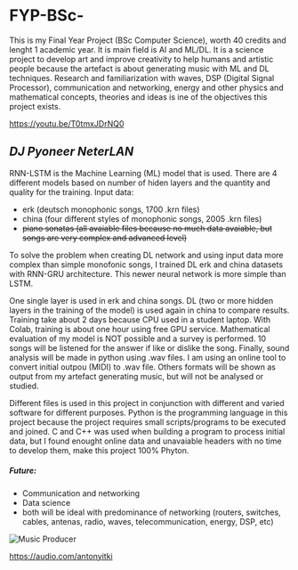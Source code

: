 


# FYP-BSc-
This is my Final Year Project (BSc Computer Science), worth 40 credits and lenght 1 academic year. It is main field is AI and ML/DL. It is a science project to develop art and improve creativity to help humans and artistic people because the artefact is about generating music with ML and DL techniques. Research and familiarization with waves, DSP (Digital Signal Processor), communication and networking, energy and other physics and mathematical concepts, theories and ideas is ine of the objectives this project exists.

https://youtu.be/T0tmxJDrNQ0

## *DJ Pyoneer NeterLAN*
RNN-LSTM is the Machine Learning (ML) model that is used. There are 4 different models based on number of hiden layers and the quantity and quality for the training. Input data:
* erk (deutsch monophonic songs, 1700 .krn files)
* china (four different styles of monophonic songs, 2005 .krn files)
* <del>piano sonatas (all avaiable files because no much data avaiable, but songs are very complex and advanced level)</del>

To solve the problem when creating DL network and using input data more complex than simple monofonic songs, I trained DL erk and china datasets with RNN-GRU architecture. This newer neural network is more simple than LSTM.

One single layer is used in erk and china songs. DL (two or more hidden layers in the training of the model) is used again in china to compare results. Training take about 2 days because CPU used in a student laptop. With Colab, training is about one hour using free GPU service.
Mathematical evaluation of my model is NOT possible and a survey is performed. 10 songs will be listened for the answer if like or dislike the song.
Finally, sound analysis will be made in python using .wav files. I am using an online tool to convert initial outpou (MIDI) to .wav file. Others formats will be shown as output from my artefact generating music, but will not be analysed or studied.

Different files is used in this project in conjunction with different and varied software for different purposes. Python is the programming language in this project because the project requires small scripts/programs to be executed and joined. C and C++ was used when building a program to process initial data, but I found enought online data and unavaiable headers with no time to develop them, make this project 100% Phyton.


##### Future:
* Communication and networking
* Data science
* both will be ideal with predominance of networking (routers, switches, cables, antenas, radio, waves, telecommunication, energy, DSP, etc)



![Music Producer](https://blog.internationalstudent.com/wp-content/uploads/2013/05/music-studio146760417-1024x808.jpg "music")




https://audio.com/antonyitki
